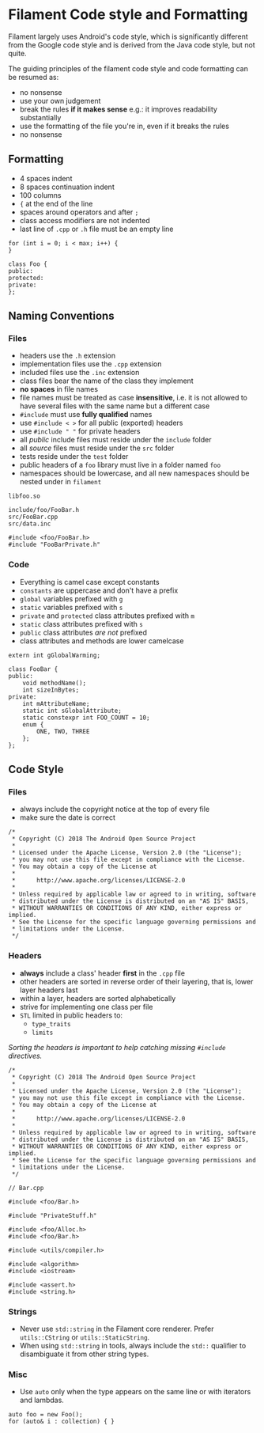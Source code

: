 # Filament Code style and Formatting

Filament largely uses Android's code style, which is significantly different from the
Google code style and is derived from the Java code style, but not quite.

The guiding principles of the filament code style and code formatting can be resumed as:
- no nonsense
- use your own judgement
- break the rules **if it makes sense** e.g.: it improves readability substantially
- use the formatting of the file you're in, even if it breaks the rules
- no nonsense

## Formatting

- 4 spaces indent
- 8 spaces continuation indent
- 100 columns
- `{` at the end of the line
- spaces around operators and after `;`
- class access modifiers are not indented
- last line of `.cpp` or `.h` file must be an empty line

```
for (int i = 0; i < max; i++) {
}

class Foo {
public:
protected:
private:
};

```

## Naming Conventions

### Files

- headers use the `.h` extension
- implementation files use the `.cpp` extension
- included files use the `.inc` extension
- class files bear the name of the class they implement
- **no spaces** in file names
- file names must be treated as case **insensitive**, i.e. it is not allowed to have several files
  with the same name but a different case
- `#include` must use **fully qualified** names
- use `#include < >` for all public (exported) headers
- use `#include " "` for private headers
- all *public* include files must reside under the `include` folder
- all *source* files must reside under the `src` folder
- tests reside under the `test` folder
- public headers of a `foo` library must live in a folder named `foo`
- namespaces should be lowercase, and all new namespaces should be nested under in `filament`

```
libfoo.so

include/foo/FooBar.h
src/FooBar.cpp
src/data.inc

#include <foo/FooBar.h>
#include "FooBarPrivate.h"
```

### Code

- Everything is camel case except constants
- `constants` are uppercase and don't have a prefix
- `global` variables prefixed with `g`
- `static` variables prefixed with `s`
- `private` and `protected` class attributes prefixed with `m`
- `static` class attributes prefixed with `s`
- `public` class attributes *are not* prefixed
- class attributes and methods are lower camelcase

```
extern int gGlobalWarming;

class FooBar {
public:
    void methodName();
    int sizeInBytes;
private:
    int mAttributeName;
    static int sGlobalAttribute;
    static constexpr int FOO_COUNT = 10;
    enum {
        ONE, TWO, THREE
    };
};
```

## Code Style

### Files

- always include the copyright notice at the top of every file
- make sure the date is correct

```
/*
 * Copyright (C) 2018 The Android Open Source Project
 *
 * Licensed under the Apache License, Version 2.0 (the "License");
 * you may not use this file except in compliance with the License.
 * You may obtain a copy of the License at
 *
 *      http://www.apache.org/licenses/LICENSE-2.0
 *
 * Unless required by applicable law or agreed to in writing, software
 * distributed under the License is distributed on an "AS IS" BASIS,
 * WITHOUT WARRANTIES OR CONDITIONS OF ANY KIND, either express or implied.
 * See the License for the specific language governing permissions and
 * limitations under the License.
 */
```

### Headers

- **always** include a class' header **first** in the `.cpp` file
- other headers are sorted in reverse order of their layering, that is, lower layer headers last
- within a layer, headers are sorted alphabetically
- strive for implementing one class per file
- `STL` limited in public headers to:
    - `type_traits`
    - `limits`

*Sorting the headers is important to help catching missing `#include` directives.*

```
/*
 * Copyright (C) 2018 The Android Open Source Project
 *
 * Licensed under the Apache License, Version 2.0 (the "License");
 * you may not use this file except in compliance with the License.
 * You may obtain a copy of the License at
 *
 *      http://www.apache.org/licenses/LICENSE-2.0
 *
 * Unless required by applicable law or agreed to in writing, software
 * distributed under the License is distributed on an "AS IS" BASIS,
 * WITHOUT WARRANTIES OR CONDITIONS OF ANY KIND, either express or implied.
 * See the License for the specific language governing permissions and
 * limitations under the License.
 */

// Bar.cpp

#include <foo/Bar.h>

#include "PrivateStuff.h"

#include <foo/Alloc.h>
#include <foo/Bar.h>

#include <utils/compiler.h>

#include <algorithm>
#include <iostream>

#include <assert.h>
#include <string.h>
```

### Strings

- Never use `std::string` in the Filament core renderer. Prefer `utils::CString` or
  `utils::StaticString`.
- When using `std::string` in tools, always include the `std::` qualifier to disambiguate it
  from other string types.

### Misc

- Use `auto` only when the type appears on the same line or with iterators and lambdas.
```
auto foo = new Foo();
for (auto& i : collection) { }
```
